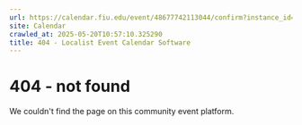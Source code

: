 ```yaml
---
url: https://calendar.fiu.edu/event/48677742113044/confirm?instance_id=48677742114069&return=https%3A%2F%2Fcalendar.fiu.edu%2Fcalendar%3Fevent_types%255B%255D%3D37290279036119
site: Calendar
crawled_at: 2025-05-20T10:57:10.325290
title: 404 - Localist Event Calendar Software
---
```


# 404 - not found
We couldn't find the page on this community event platform.
